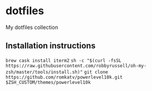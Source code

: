 # dotfiles
My dotfiles collection

## Installation instructions


```brew cask install iterm2```
```sh -c "$(curl -fsSL https://raw.githubusercontent.com/robbyrussell/oh-my-zsh/master/tools/install.sh)"```
```git clone https://github.com/romkatv/powerlevel10k.git $ZSH_CUSTOM/themes/powerlevel10k```

